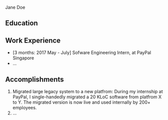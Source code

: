  Jane Doe

## Education

## Work Experience

* [3 months: 2017 May - July] Sofware Engineering Intern, at PayPal Singapore
* ...

## Accomplishments

1. Migrated large legacy system to a new platfrom: During my internship at PayPal, I single-handedly migrated a 20 KLoC software from platfrom X to Y. The migrated version is now live and used internally by 200+ employees.
2. ...